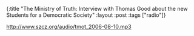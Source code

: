 {:title "The Ministry of Truth: Interview with Thomas Good about the new Students for a Democratic Society"
:layout :post
:tags  ["radio"]}

<http://www.szcz.org/audio/tmot_2006-08-10.mp3>

